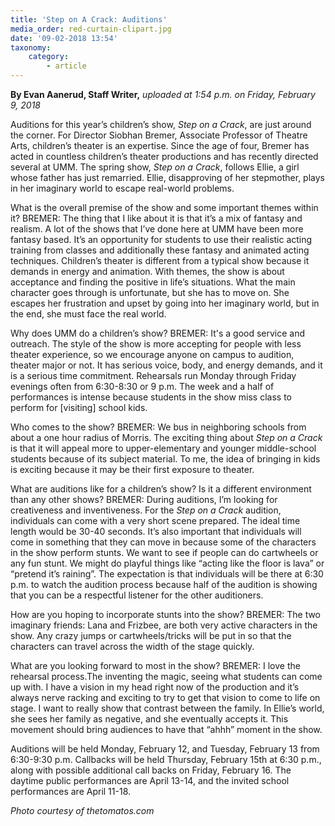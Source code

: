 ```yaml
---
title: 'Step on A Crack: Auditions'
media_order: red-curtain-clipart.jpg
date: '09-02-2018 13:54'
taxonomy:
    category:
        - article
---
```


**By Evan Aanerud, Staff Writer,** _uploaded at 1:54 p.m. on Friday, February 9, 2018_


Auditions for this year’s children’s show, _Step on a Crack_, are just around the corner. For Director Siobhan Bremer, Associate Professor of Theatre Arts, children’s theater is an expertise. Since the age of four, Bremer has acted in countless children’s theater productions and has recently directed several at UMM. The spring show, _Step on a Crack_, follows Ellie, a girl whose father has just remarried. Ellie, disapproving of her stepmother, plays in her imaginary world to escape real-world problems. 

What is the overall premise of the show and some important themes within it?
BREMER: The thing that I like about it is that it’s a mix of fantasy and realism. A lot of the shows that I’ve done here at UMM have been more fantasy based. It’s an opportunity for students to use their realistic acting training from classes and additionally these fantasy and animated acting techniques. Children’s theater is different from a typical show because it demands in energy and animation. With themes, the show is about acceptance and finding the positive in life’s situations. What the main character goes through is unfortunate, but she has to move on. She escapes her frustration and upset by going into her imaginary world, but in the end, she must face the real world. 

Why does UMM do a children’s show?
BREMER: It's a good service and outreach. The style of the show is more accepting for people with less theater experience, so we encourage anyone on campus to audition, theater major or not. It has serious voice, body, and energy demands, and it is a serious time commitment. Rehearsals run Monday through Friday evenings  often from 6:30-8:30 or 9 p.m. The week and a half of performances is intense because students in the show miss class to perform for [visiting] school kids.

Who comes to the show?
BREMER: We bus in neighboring schools from about a one hour radius of Morris. The exciting thing about _Step on a Crack_ is that it will appeal more to upper-elementary and younger middle-school students because of its subject material. To me, the idea of bringing in kids is exciting because it may be their first exposure to theater. 

What are auditions like for a children’s show? Is it a different environment than any other shows?
BREMER: During auditions, I’m looking for creativeness and inventiveness. For the _Step on a Crack_ audition, individuals can come with a very short scene prepared. The ideal time length would be 30-40 seconds. It’s also important that individuals will come in something that they can move in because some of the characters in the show perform stunts. We want to see if people can do cartwheels or any fun stunt. We might do playful things like “acting like the floor is lava” or “pretend it’s raining”. The expectation is that individuals will be there at 6:30 p.m. to watch the audition process because half of the audition is showing that you can be a respectful listener for the other auditioners. 

How are you hoping to incorporate stunts into the show?
BREMER: The two imaginary friends: Lana and Frizbee, are both very active characters in the show. Any crazy jumps or cartwheels/tricks will be put in so that the characters can travel across the width of the stage quickly. 

What are you looking forward to most in the show?
BREMER: I love the rehearsal process.The inventing the magic, seeing what students can come up with. I have a vision in my head right now of the production and it’s always nerve racking and exciting to try to get that vision to come to life on stage. I want to really show that contrast between the family. In Ellie’s world, she sees her family as negative, and she eventually accepts it. This movement should bring audiences to have that “ahhh” moment in the show. 



Auditions will be held Monday, February 12, and Tuesday, February 13 from 6:30-9:30 p.m. Callbacks will be held Thursday, February 15th at 6:30 p.m., along with possible additional call backs on Friday, February 16. The daytime public performances are April 13-14, and the invited school performances are April 11-18.

_Photo courtesy of thetomatos.com_










